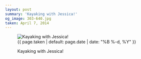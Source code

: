 ```yaml
---
layout: post
summary: 'Kayaking with Jessica!'
og_image: 303-640.jpg
taken: April 7, 2014
---
```


<figure class="post" data-src="{{ site.assets_url }}/{{ page.og_image }}">
<img alt="Kayaking with Jessica!" sizes="(min-width: 700px) 50vw, calc(100vw - 2rem)" src="{{ site.assets_url }}/303-320.jpg" srcset="{{ site.assets_url }}/303-640.jpg 640w, {{ site.assets_url }}/303-480.jpg 480w, {{ site.assets_url }}/303-320.jpg 320w, {{ site.assets_url }}/303-160.jpg 160w"/>
<figcaption>
<time>{{ page.taken | default: page.date | date: "%B %-d, %Y" }}</time>
<p>Kayaking with Jessica!</p>
</figcaption>
</figure>
